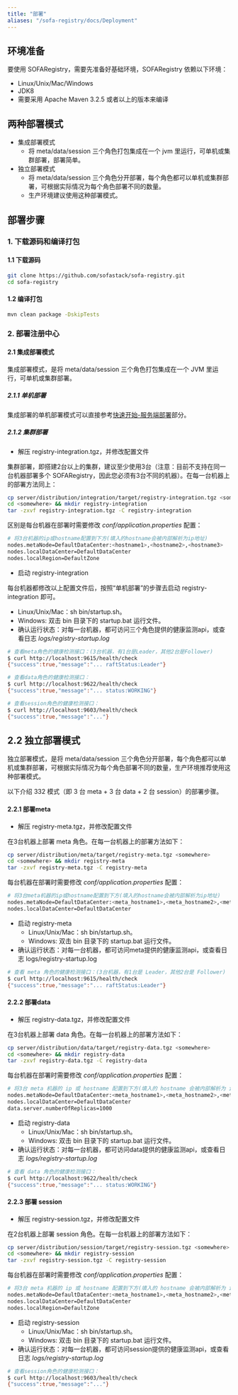 ```yaml
---
title: "部署"
aliases: "/sofa-registry/docs/Deployment"
---
```


## 环境准备
要使用 SOFARegistry，需要先准备好基础环境，SOFARegistry 依赖以下环境：
* Linux/Unix/Mac/Windows
* JDK8
* 需要采用 Apache Maven 3.2.5 或者以上的版本来编译


## 两种部署模式
* 集成部署模式
  * 将 meta/data/session 三个角色打包集成在一个 jvm 里运行，可单机或集群部署，部署简单。
* 独立部署模式
  * 将 meta/data/session 三个角色分开部署，每个角色都可以单机或集群部署，可根据实际情况为每个角色部署不同的数量。
  * 生产环境建议使用这种部署模式。

## 部署步骤
### 1. 下载源码和编译打包
#### 1.1 下载源码

```bash
git clone https://github.com/sofastack/sofa-registry.git
cd sofa-registry
```

#### 1.2 编译打包

```bash
mvn clean package -DskipTests
```

### 2. 部署注册中心
#### 2.1 集成部署模式
集成部署模式，是将 meta/data/session 三个角色打包集成在一个 JVM 里运行，可单机或集群部署。

##### 2.1.1 单机部署
集成部署的单机部署模式可以直接参考[快速开始-服务端部署](../server-quick-start)部分。

##### 2.1.2 集群部署
* 解压 registry-integration.tgz，并修改配置文件

集群部署，即搭建2台以上的集群，建议至少使用3台（注意：目前不支持在同一台机器部署多个 SOFARegistry，因此您必须有3台不同的机器）。在每一台机器上的部署方法同上：

```bash
cp server/distribution/integration/target/registry-integration.tgz <somewhere>
cd <somewhere> && mkdir registry-integration 
tar -zxvf registry-integration.tgz -C registry-integration
```

区别是每台机器在部署时需要修改 *conf/application.properties* 配置：

```bash
# 将3台机器的ip或hostname配置到下方(填入的hostname会被内部解析为ip地址)
nodes.metaNode=DefaultDataCenter:<hostname1>,<hostname2>,<hostname3>
nodes.localDataCenter=DefaultDataCenter
nodes.localRegion=DefaultZone
```

* 启动 registry-integration

每台机器都修改以上配置文件后，按照“单机部署”的步骤去启动 registry-integration 即可。
  * Linux/Unix/Mac：sh bin/startup.sh。
  * Windows: 双击 bin 目录下的 startup.bat 运行文件。 
* 确认运行状态：对每一台机器，都可访问三个角色提供的健康监测api，或查看日志 *logs/registry-startup.log*

```bash
# 查看meta角色的健康检测接口：(3台机器，有1台是Leader，其他2台是Follower)
$ curl http://localhost:9615/health/check
{"success":true,"message":"... raftStatus:Leader"}

# 查看data角色的健康检测接口：
$ curl http://localhost:9622/health/check
{"success":true,"message":"... status:WORKING"}

# 查看session角色的健康检测接口：
$ curl http://localhost:9603/health/check
{"success":true,"message":"..."}
```

## 2.2 独立部署模式   
独立部署模式，是将 meta/data/session 三个角色分开部署，每个角色都可以单机或集群部署，可根据实际情况为每个角色部署不同的数量，生产环境推荐使用这种部署模式。

以下介绍 332 模式（即 3 台 meta + 3 台 data + 2 台 session）的部署步骤。

#### 2.2.1 部署meta
* 解压 registry-meta.tgz，并修改配置文件

在3台机器上部署 meta 角色。在每一台机器上的部署方法如下：

```bash
cp server/distribution/meta/target/registry-meta.tgz <somewhere>
cd <somewhere> && mkdir registry-meta 
tar -zxvf registry-meta.tgz -C registry-meta
```

每台机器在部署时需要修改 *conf/application.properties* 配置：

```bash
# 将3台meta机器的ip或hostname配置到下方(填入的hostname会被内部解析为ip地址)
nodes.metaNode=DefaultDataCenter:<meta_hostname1>,<meta_hostname2>,<meta_hostname3>
nodes.localDataCenter=DefaultDataCenter
```

* 启动 registry-meta
  * Linux/Unix/Mac：sh bin/startup.sh。
  * Windows: 双击 bin 目录下的 startup.bat 运行文件。 
* 确认运行状态：对每一台机器，都可访问meta提供的健康监测api，或查看日志 logs/registry-startup.log

```bash
# 查看 meta 角色的健康检测接口：(3台机器，有1台是 Leader，其他2台是 Follower)
$ curl http://localhost:9615/health/check
{"success":true,"message":"... raftStatus:Leader"}
```

#### 2.2.2 部署data
* 解压 registry-data.tgz，并修改配置文件

在3台机器上部署 data 角色。在每一台机器上的部署方法如下：

```bash
cp server/distribution/data/target/registry-data.tgz <somewhere>
cd <somewhere> && mkdir registry-data 
tar -zxvf registry-data.tgz -C registry-data
```

每台机器在部署时需要修改 *conf/application.properties* 配置：

```bash
# 将3台 meta 机器的 ip 或 hostname 配置到下方(填入的 hostname 会被内部解析为 ip 地址)
nodes.metaNode=DefaultDataCenter:<meta_hostname1>,<meta_hostname2>,<meta_hostname3>
nodes.localDataCenter=DefaultDataCenter
data.server.numberOfReplicas=1000
```

* 启动 registry-data
  * Linux/Unix/Mac：sh bin/startup.sh。
  * Windows: 双击 bin 目录下的 startup.bat 运行文件。 
* 确认运行状态：对每一台机器，都可访问data提供的健康监测api，或查看日志 *logs/registry-startup.log*

```bash
# 查看 data 角色的健康检测接口：
$ curl http://localhost:9622/health/check
{"success":true,"message":"... status:WORKING"}
```

#### 2.2.3 部署 session
* 解压 registry-session.tgz，并修改配置文件

在2台机器上部署 session 角色。在每一台机器上的部署方法如下：

```bash
cp server/distribution/session/target/registry-session.tgz <somewhere>
cd <somewhere> && mkdir registry-session 
tar -zxvf registry-session.tgz -C registry-session
```

每台机器在部署时需要修改 *conf/application.properties* 配置：

```bash
# 将3台 meta 机器的 ip 或 hostname 配置到下方(填入的 hostname 会被内部解析为 ip 地址)
nodes.metaNode=DefaultDataCenter:<meta_hostname1>,<meta_hostname2>,<meta_hostname3>
nodes.localDataCenter=DefaultDataCenter
nodes.localRegion=DefaultZone
```

* 启动 registry-session
  * Linux/Unix/Mac：sh bin/startup.sh。
  * Windows: 双击 bin 目录下的 startup.bat 运行文件。 
* 确认运行状态：对每一台机器，都可访问session提供的健康监测api，或查看日志 *logs/registry-startup.log*

```bash
# 查看session角色的健康检测接口：
$ curl http://localhost:9603/health/check
{"success":true,"message":"..."}
```
